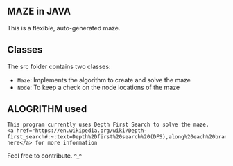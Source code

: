 ## MAZE in JAVA

This is a flexible, auto-generated maze.

## Classes

The src folder contains two classes:

- `Maze`: Implements the algorithm to create and solve the maze
- `Node`: To keep a check on the node locations of the maze

## ALOGRITHM used
    This program currently uses Depth First Search to solve the maze.
    <a href="https://en.wikipedia.org/wiki/Depth-first_search#:~:text=Depth%2Dfirst%20search%20(DFS),along%20each%20branch%20before%20backtracking.">Click here</a> for more information

Feel free to contribute. ^_^
